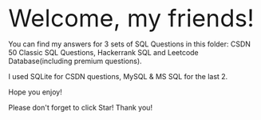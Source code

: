 <font size = 20> Welcome, my friends! </font>

You can find my answers for 3 sets of SQL Questions in this folder: CSDN 50 Classic SQL Questions, Hackerrank SQL and Leetcode Database(including premium questions).

I used SQLite for CSDN questions, MySQL & MS SQL for the last 2.

Hope you enjoy!

Please don't forget to click Star! Thank you!

